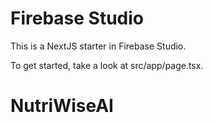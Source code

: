 # Firebase Studio

This is a NextJS starter in Firebase Studio.

To get started, take a look at src/app/page.tsx.
# NutriWiseAI
